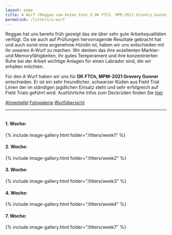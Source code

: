 ```yaml
---
layout: page
title: A Wurf (Reggae vom Keien Fenn X DK FTCh, MPM-2021 Grovery Gunner)
permalink: /litters/a-wurf
---
```


Reggae hat uns bereits früh gezeigt das sie über sehr gute Arbeitsqualitäten verfügt. Da sie auch auf Prüfungen hervorragende Resultate gebracht hat und auch sonst eine angenehme Hündin ist, haben wir uns entschieden mit ihr unseren A-Wurf zu machen. Wir denken das ihre exzellenten Markier- und Memoryfähigkeiten, ihr gutes Temperament und ihre konzentrierten Ruhe bei der Arbeit wichtige Anlagen für einen Labrador sind, die wir erhalten möchten.

Für den A Wurf haben wir uns für <strong>DK FTCh, MPM-2021 Grovery Gunner</strong> entschieden. Er ist ein sehr freundlicher, schwarzer Rüden aus Field Trial Linien der im ständigen jagdlichen Einsatz steht und sehr erfolgreich auf Field Trials geführt wird. Ausführliche Infos zum Deckrüden finden Sie <a href="/litters/a-wurf-ruede.html">hier</a>

<a href="https://www.k9data.com/pedigree.asp?ID=1292050" target="_blank">Ahnentafel</a>
<a href="#gallery" >Fotogalerie</a>
<a href="/litters/a-progeny">Wurfübersicht</a>

<!-- div style="width: 100%; float: left;">
  <div style="float:left; margin-right: 10px;">
    <p><strong><a href="/dogs/reggae.html"> Reggae vom Keien Fenn</a></strong></p>
    <a href="/dogs/reggae.html"><img style="float:left;" src="/assets/litters/reggae-sitzt2.jpeg" width="250"></a>   
  </div>   
  <div style="float:left; margin-left: 10px;">
    <p><strong><a href="/litters/a-wurf-ruede">DK FTCh, MPM 2021 Grovery Gunner</a></strong></p>
    <a href="/litters/a-wurf-ruede"><img src="/assets/stud-gallery/gunner/gunner-bei-frost.jpeg" width="250" style="float:left;"></a>    
  </div> 
</div -->

<hr>

<div style="float: left;" id="gallery">
      <h4 id="week1">1. Woche:</h4>
    <div style="float: left; margin-right:10px;">{% include image-gallery.html folder="/litters/week1" %}</div>   
</div>
<div style="float: left;" id="gallery">
      <h4 id="week2">2. Woche:</h4>
    <div style="float: left; margin-right:10px;">{% include image-gallery.html folder="/litters/week2" %}</div>   
</div>
<div style="float: left;" id="gallery">
      <h4 id="week3">3. Woche:</h4>
    <div style="float: left; margin-right:10px;">{% include image-gallery.html folder="/litters/week3" %}</div>   
</div>
<div style="float: left;" id="gallery">
      <h4 id="week3">4. Woche:</h4>
    <div style="float: left; margin-right:10px;">{% include image-gallery.html folder="/litters/week4" %}</div>   
</div>
<div style="float: left;" id="gallery">
      <h4 id="week3">7. Woche:</h4>
    <div style="float: left; margin-right:10px;">{% include image-gallery.html folder="/litters/week7" %}</div>   
</div>

